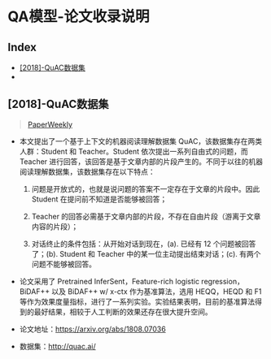 QA模型-论文收录说明
===

Index
---
<!-- TOC -->

- [[2018]-QuAC数据集](#2018-quac数据集)
- [](#)

<!-- /TOC -->

## [2018]-QuAC数据集
> [PaperWeekly](https://mp.weixin.qq.com/s/iGkUVi7pKSiSZhaFnCWBHg) 

- 本文提出了一个基于上下文的机器阅读理解数据集 QuAC，该数据集存在两类人群：Student 和 Teacher。Student 依次提出一系列自由式的问题，而 Teacher 进行回答，该回答是基于文章内部的片段产生的。不同于以往的机器阅读理解数据集，该数据集存在以下特点： 

  1. 问题是开放式的，也就是说问题的答案不一定存在于文章的片段中。因此 Student 在提问前不知道是否能够被回答；

  2. Teacher 的回答必需基于文章内部的片段，不存在自由片段（游离于文章内容的片段）；

  3. 对话终止的条件包括：从开始对话到现在，(a). 已经有 12 个问题被回答了；(b). Student 和 Teacher 中的某一位主动提出结束对话；(c). 有两个问题不能够被回答。 

- 论文采用了 Pretrained InferSent，Feature-rich logistic regression，BiDAF++ 以及 BiDAF++ w/ x-ctx 作为基准算法，选用 HEQQ，HEQD 和 F1 等作为效果度量指标，进行了一系列实验。实验结果表明，目前的基准算法得到的最好结果，相较于人工判断的效果还存在很大提升空间。

- 论文地址：https://arxiv.org/abs/1808.07036
- 数据集：http://quac.ai/


## 